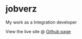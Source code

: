 # jobverz
My work as a Integration developer

View the live site @ [Github page](https://ks716.github.io/jobverz/)
